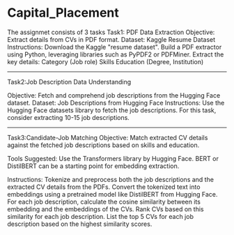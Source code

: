 # Capital_Placement
The assignmet consists of 3 tasks
Task1: PDF Data Extraction
Objective: Extract details from CVs in PDF format.
Dataset: Kaggle Resume Dataset
Instructions:
    Download the Kaggle "resume dataset".
    Build a PDF extractor using Python, leveraging libraries such as PyPDF2 or PDFMiner.
    Extract the key details:
    Category (Job role)
    Skills
    Education (Degree, Institution)
*************************************************************************************************************************
Task2:Job Description Data Understanding

Objective: Fetch and comprehend job descriptions from the Hugging Face dataset.
Dataset: Job Descriptions from Hugging Face
Instructions:
    Use the Hugging Face datasets library to fetch the job descriptions. For this task, consider extracting 10-15 job descriptions.
*************************************************************************************************************************
Task3:Candidate-Job Matching
Objective: Match extracted CV details against the fetched job descriptions based on skills and education.

Tools Suggested: Use the Transformers library by Hugging Face. BERT or DistilBERT can be a starting point for embedding extraction.

Instructions:
Tokenize and preprocess both the job descriptions and the extracted CV details from the PDFs.
Convert the tokenized text into embeddings using a pretrained model like DistilBERT from Hugging Face.
For each job description, calculate the cosine similarity between its embedding and the embeddings of the CVs.
Rank CVs based on this similarity for each job description.
List the top 5 CVs for each job description based on the highest similarity scores.




